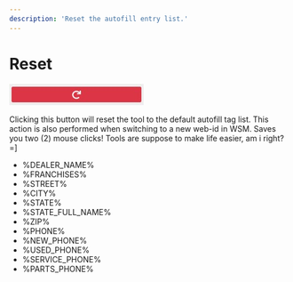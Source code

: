 ```yaml
---
description: 'Reset the autofill entry list.'
---
```


# Reset

![Reset Button](../images/Reset.jpg)

Clicking this button will reset the tool to the default autofill tag list.  This action is also performed when switching to a new web-id in WSM.  Saves you two \(2\) mouse clicks!  Tools are suppose to make life easier, am i right?  =\]

* %DEALER\_NAME%
* %FRANCHISES%
* %STREET%
* %CITY%
* %STATE%
* %STATE\_FULL\_NAME%
* %ZIP%
* %PHONE%
* %NEW\_PHONE%
* %USED\_PHONE%
* %SERVICE\_PHONE%
* %PARTS\_PHONE%

